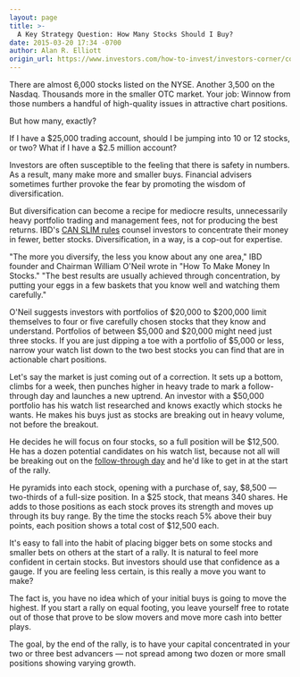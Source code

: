 ```yaml
---
layout: page
title: >-
  A Key Strategy Question: How Many Stocks Should I Buy?
date: 2015-03-20 17:34 -0700
author: Alan R. Elliott
origin_url: https://www.investors.com/how-to-invest/investors-corner/concentrate-your-stock-portfolio
---
```





There are almost 6,000 stocks listed on the NYSE. Another 3,500 on the Nasdaq. Thousands more in the smaller OTC market. Your job: Winnow from those numbers a handful of high-quality issues in attractive chart positions.

  

But how many, exactly?

  

If I have a \$25,000 trading account, should I be jumping into 10 or 12 stocks, or two? What if I have a \$2.5 million account?

  

Investors are often susceptible to the feeling that there is safety in numbers. As a result, many make more and smaller buys. Financial advisers sometimes further provoke the fear by promoting the wisdom of diversification.

  

But diversification can become a recipe for mediocre results, unnecessarily heavy portfolio trading and management fees, not for producing the best returns. IBD's [CAN SLIM rules](http://education.investors.com/courselandingpage.aspx?id=735749) counsel investors to concentrate their money in fewer, better stocks. Diversification, in a way, is a cop-out for expertise.

  

"The more you diversify, the less you know about any one area," IBD founder and Chairman William O'Neil wrote in "How To Make Money In Stocks." "The best results are usually achieved through concentration, by putting your eggs in a few baskets that you know well and watching them carefully."

  

O'Neil suggests investors with portfolios of \$20,000 to \$200,000 limit themselves to four or five carefully chosen stocks that they know and understand. Portfolios of between \$5,000 and \$20,000 might need just three stocks. If you are just dipping a toe with a portfolio of \$5,000 or less, narrow your watch list down to the two best stocks you can find that are in actionable chart positions.

  

Let's say the market is just coming out of a correction. It sets up a bottom, climbs for a week, then punches higher in heavy trade to mark a follow-through day and launches a new uptrend. An investor with a \$50,000 portfolio has his watch list researched and knows exactly which stocks he wants. He makes his buys just as stocks are breaking out in heavy volume, not before the breakout.

  

He decides he will focus on four stocks, so a full position will be \$12,500. He has a dozen potential candidates on his watch list, because not all will be breaking out on the [follow-through day](http://education.investors.com/lesson.aspx?id=735761&sourceid=735764) and he'd like to get in at the start of the rally.

  

He pyramids into each stock, opening with a purchase of, say, \$8,500 — two-thirds of a full-size position. In a \$25 stock, that means 340 shares. He adds to those positions as each stock proves its strength and moves up through its buy range. By the time the stocks reach 5% above their buy points, each position shows a total cost of \$12,500 each.

  

It's easy to fall into the habit of placing bigger bets on some stocks and smaller bets on others at the start of a rally. It is natural to feel more confident in certain stocks. But investors should use that confidence as a gauge. If you are feeling less certain, is this really a move you want to make?

  

The fact is, you have no idea which of your initial buys is going to move the highest. If you start a rally on equal footing, you leave yourself free to rotate out of those that prove to be slow movers and move more cash into better plays.

  

The goal, by the end of the rally, is to have your capital concentrated in your two or three best advancers — not spread among two dozen or more small positions showing varying growth.




